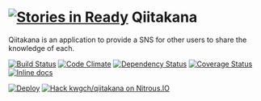 [![Stories in Ready](https://badge.waffle.io/kwgch/qiitakana.png?label=ready&title=Ready)](https://waffle.io/kwgch/qiitakana)
Qiitakana
=======

Qiitakana is an application to provide a SNS for other users to share the knowledge of each.

[![Build Status](https://travis-ci.org/kwgch/qiitakana.svg?branch=master)](https://travis-ci.org/kwgch/qiitakana)
[![Code Climate](https://codeclimate.com/github/kwgch/qiitakana/badges/gpa.svg)](https://codeclimate.com/github/kwgch/qiitakana)
[![Dependency Status](https://gemnasium.com/kwgch/qiitakana.svg)](https://gemnasium.com/kwgch/qiitakana)
[![Coverage Status](https://coveralls.io/repos/kwgch/qiitakana/badge.png)](https://coveralls.io/r/kwgch/qiitakana)
[![Inline docs](http://inch-ci.org/github/kwgch/qiitakana.svg?branch=master)](http://inch-ci.org/github/kwgch/qiitakana)

[![Deploy](https://www.herokucdn.com/deploy/button.png)](https://heroku.com/deploy?template=https://github.com/kwgch/qiitakana)
[![Hack kwgch/qiitakana on Nitrous.IO](https://d3o0mnbgv6k92a.cloudfront.net/assets/hack-l-v1-4b6757c3247e3c50314390ece34cdb11.png)](https://www.nitrous.io/hack_button?source=embed&runtime=rails&repo=kwgch%2Fqiitakana)
